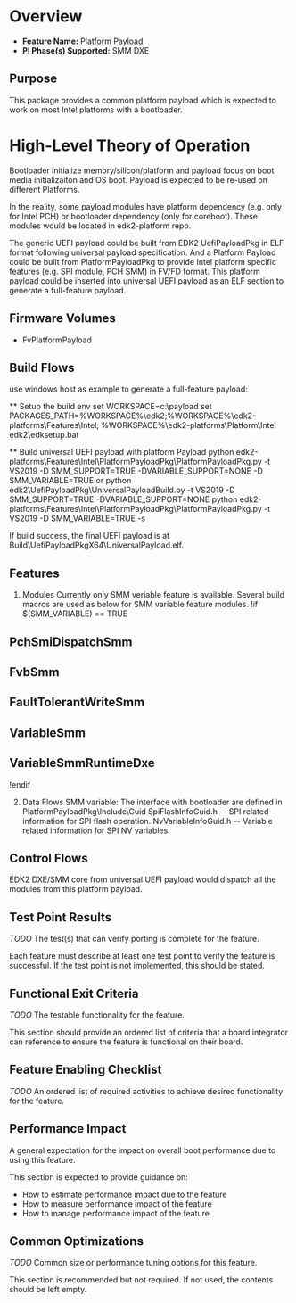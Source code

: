 # Overview
* **Feature Name:** Platform Payload
* **PI Phase(s) Supported:** SMM DXE

## Purpose
This package provides a common platform payload which is expected to work on most
Intel platforms with a bootloader.

# High-Level Theory of Operation
Bootloader initialize memory/silicon/platform and payload focus on boot media initializaiton
and OS boot. Payload is expected to be re-used on different Platforms.

In the reality, some payload modules have platform dependency (e.g. only for Intel PCH)
or bootloader dependency (only for coreboot). These modules would be located in
edk2-platform repo.

The generic UEFI payload could be built from EDK2 UefiPayloadPkg in ELF format following
universal payload specification. And a Platform Payload could be built from PlatformPayloadPkg
to provide Intel platform specific features (e.g. SPI module, PCH SMM) in FV/FD format.
This platform payload could be inserted into universal UEFI payload as an ELF section
to generate a full-feature payload.
## Firmware Volumes
* FvPlatformPayload

## Build Flows
use windows host as example to generate a full-feature payload:

** Setup the build env
set WORKSPACE=c:\payload
set PACKAGES_PATH=%WORKSPACE%\edk2;%WORKSPACE%\edk2-platforms\Features\Intel;
    %WORKSPACE%\edk2-platforms\Platform\Intel
edk2\edksetup.bat

** Build universal UEFI payload with platform Payload
python edk2-platforms\Features\Intel\PlatformPayloadPkg\PlatformPayloadPkg.py -t VS2019
  -D SMM_SUPPORT=TRUE -DVARIABLE_SUPPORT=NONE -D SMM_VARIABLE=TRUE
or
python edk2\UefiPayloadPkg\UniversalPayloadBuild.py -t VS2019 -D SMM_SUPPORT=TRUE -DVARIABLE_SUPPORT=NONE
python edk2-platforms\Features\Intel\PlatformPayloadPkg\PlatformPayloadPkg.py -t VS2019 -D SMM_VARIABLE=TRUE -s

  If build success, the final UEFI payload is at Build\UefiPayloadPkgX64\UniversalPayload.elf.

## Features

1. Modules
Currently only SMM veriable feature is available.
Several build macros are used as below for SMM variable feature modules.
!if $(SMM_VARIABLE) == TRUE
  ## PchSmiDispatchSmm
  ## FvbSmm
  ## FaultTolerantWriteSmm
  ## VariableSmm
  ## VariableSmmRuntimeDxe
!endif

2. Data Flows
SMM variable: 
The interface with bootloader are defined in PlatformPayloadPkg\Include\Guid
SpiFlashInfoGuid.h    -- SPI related information for SPI flash operation.
NvVariableInfoGuid.h  -- Variable related information for SPI NV variables.

## Control Flows
EDK2 DXE/SMM core from universal UEFI payload would dispatch all the modules
from this platform payload.

## Test Point Results
*_TODO_*
The test(s) that can verify porting is complete for the feature.

Each feature must describe at least one test point to verify the feature is successful. If the test point is not
implemented, this should be stated.

## Functional Exit Criteria
*_TODO_*
The testable functionality for the feature.

This section should provide an ordered list of criteria that a board integrator can reference to ensure the feature is
functional on their board.

## Feature Enabling Checklist
*_TODO_*
An ordered list of required activities to achieve desired functionality for the feature.

## Performance Impact
A general expectation for the impact on overall boot performance due to using this feature.

This section is expected to provide guidance on:
* How to estimate performance impact due to the feature
* How to measure performance impact of the feature
* How to manage performance impact of the feature

## Common Optimizations
*_TODO_*
Common size or performance tuning options for this feature.

This section is recommended but not required. If not used, the contents should be left empty.
